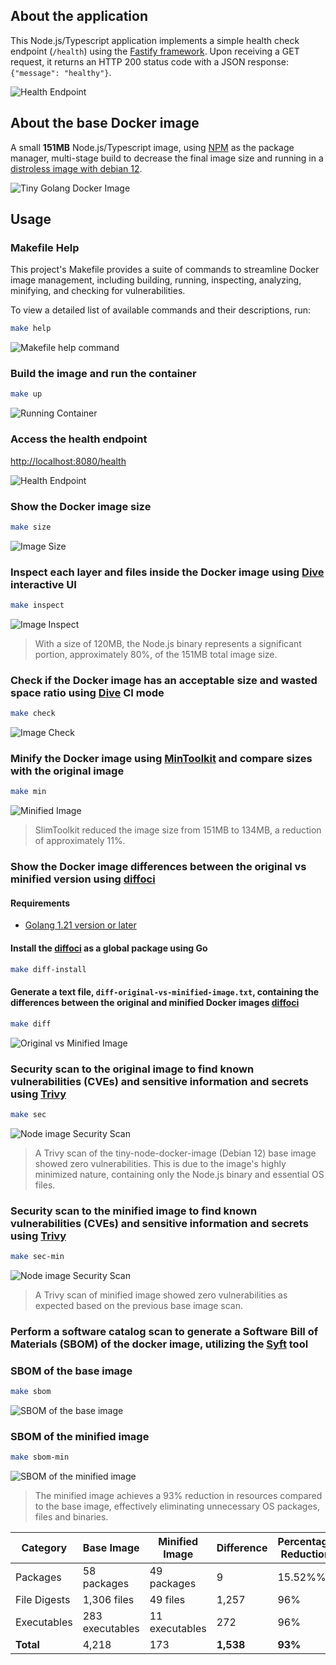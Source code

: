 ## About the application
This Node.js/Typescript application implements a simple health check endpoint (`/health`) using the [Fastify framework](https://github.com/fastify/fastify). Upon receiving a GET request, it returns an HTTP 200 status code with a JSON response: `{"message": "healthy"}`.

![Health Endpoint](assets/images/health-endpoint.png)

## About the base Docker image
A small **151MB** Node.js/Typescript image, using [NPM](https://github.com/npm/cli) as the package manager, multi-stage build to decrease the final image size and running in a [distroless image with debian 12](https://github.com/GoogleContainerTools/distroless?tab=readme-ov-file#debian-12).

![Tiny Golang Docker Image](assets/images/final-image-size.png)

## Usage

### Makefile Help

This project's Makefile provides a suite of commands to streamline Docker image management, including building, running, inspecting, analyzing, minifying, and checking for vulnerabilities.

To view a detailed list of available commands and their descriptions, run:

```bash
make help
```

![Makefile help command](../assets/images/makefile-help.png)

### Build the image and run the container
```bash
make up
```
![Running Container](assets/images/running-container.png)

### Access the health endpoint
[http://localhost:8080/health](http://localhost:8080/health)

![Health Endpoint](assets/images/health-endpoint.png)

### Show the Docker image size
```bash
make size
```
![Image Size](assets/images/image-size.png)

### Inspect each layer and files inside the Docker image using [Dive](https://github.com/wagoodman/dive) interactive UI
```bash
make inspect
```
![Image Inspect](assets/images/image-inspect.png)
> With a size of 120MB, the Node.js binary represents a significant portion, approximately 80%, of the 151MB total image size.

### Check if the Docker image has an acceptable size and wasted space ratio using [Dive](https://github.com/wagoodman/dive) CI mode
```bash
make check
```
![Image Check](assets/images/image-check.png)

### Minify the Docker image using [MinToolkit](https://github.com/mintoolkit/mint) and compare sizes with the original image
```bash
make min
```
![Minified Image](assets/images/minified-image.png)

> SlimToolkit reduced the image size from 151MB to 134MB, a reduction of approximately 11%.

### Show the Docker image differences between the original vs minified version using [diffoci](https://github.com/reproducible-containers/diffoci)
#### Requirements
- [Golang 1.21 version or later](https://go.dev/doc/install)

#### Install the [diffoci](https://github.com/reproducible-containers/diffoci) as a global package using Go
```bash
make diff-install
```

#### Generate a text file, `diff-original-vs-minified-image.txt`, containing the differences between the original and minified Docker images [diffoci](https://github.com/reproducible-containers/diffoci)
```bash
make diff
```

![Original vs Minified Image](../assets/images/diff-images-file.png)

### Security scan to the original image to find known vulnerabilities (CVEs) and sensitive information and secrets using [Trivy](https://github.com/aquasecurity/trivy)
```bash
make sec
```
![Node image Security Scan](assets/images/node-image-security-scan.png)

> A Trivy scan of the tiny-node-docker-image (Debian 12) base image showed zero vulnerabilities. This is due to the image's highly minimized nature, containing only the Node.js binary and essential OS files.

### Security scan to the minified image to find known vulnerabilities (CVEs) and sensitive information and secrets using [Trivy](https://github.com/aquasecurity/trivy)
```bash
make sec-min
```
![Node image Security Scan](assets/images/node-min-image-security-scan.png)

> A Trivy scan of minified image showed zero vulnerabilities as expected based on the previous base image scan.

### Perform a software catalog scan to generate a Software Bill of Materials (SBOM) of the docker image, utilizing the [Syft](https://github.com/anchore/syft) tool

### SBOM of the base image
```bash
make sbom
```
![SBOM of the base image](assets/images/sbom-base-image.png)

### SBOM of the minified image
```bash
make sbom-min
```
![SBOM of the minified image](assets/images/sbom-minified-image.png)
> The minified image achieves a 93% reduction in resources compared to the base image, effectively eliminating unnecessary OS packages, files and binaries.

| Category      | Base Image        | Minified Image | Difference | Percentage Reduction |
|---------------|-------------------|----------------|------------|----------------------|
| Packages      | 58 packages       | 49 packages    | 9          | 15.52%%              |
| File Digests  | 1,306 files       | 49 files       | 1,257      | 96%                  |
| Executables   | 283 executables   | 11 executables | 272        | 96%                  |
| **Total**     | 4,218             | 173            | **1,538**  | **93%**              |
